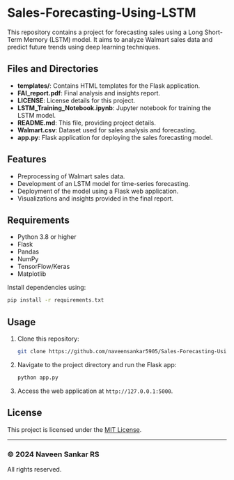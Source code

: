 # Sales-Forecasting-Using-LSTM

This repository contains a project for forecasting sales using a Long Short-Term Memory (LSTM) model. It aims to analyze Walmart sales data and predict future trends using deep learning techniques.

## Files and Directories

- **templates/**: Contains HTML templates for the Flask application.
- **FAI_report.pdf**: Final analysis and insights report.
- **LICENSE**: License details for this project.
- **LSTM_Training_Notebook.ipynb**: Jupyter notebook for training the LSTM model.
- **README.md**: This file, providing project details.
- **Walmart.csv**: Dataset used for sales analysis and forecasting.
- **app.py**: Flask application for deploying the sales forecasting model.

## Features

- Preprocessing of Walmart sales data.
- Development of an LSTM model for time-series forecasting.
- Deployment of the model using a Flask web application.
- Visualizations and insights provided in the final report.

## Requirements

- Python 3.8 or higher
- Flask
- Pandas
- NumPy
- TensorFlow/Keras
- Matplotlib

Install dependencies using:
```bash
pip install -r requirements.txt
```

## Usage

1. Clone this repository:
   ```bash
   git clone https://github.com/naveensankar5905/Sales-Forecasting-Using-LSTM.git
   ```
2. Navigate to the project directory and run the Flask app:
   ```bash
   python app.py
   ```
3. Access the web application at `http://127.0.0.1:5000`.

## License

This project is licensed under the [MIT License](LICENSE).

---

### © 2024 Naveen Sankar RS  
All rights reserved.  

